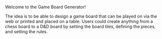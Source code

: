 Welcome to the Game Board Generator!

The idea is to be able to design a game board that can be played on via the web or printed and placed on a table. Users could create anything from a chess board to a D&D board by setting the board tiles, defining the pieces, and setting the rules.
